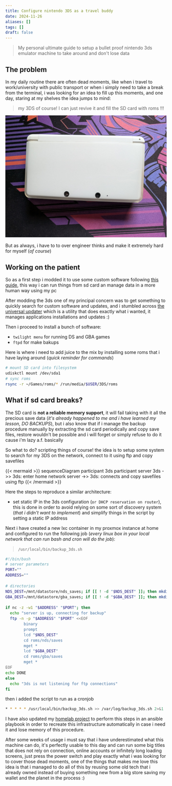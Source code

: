 ```yaml
---
title: Configure nintendo 3DS as a travel buddy
date: 2024-11-26
aliases: []
tags: []
draft: false
---
```


>My personal ultimate guide to setup a bullet proof nintendo 3ds emulator machine to take around and don't lose data

## The problem

In my daily routine there are often dead moments, like when i travel to work/university with public transport or when i simply need to take a break from the terminal, i was looking for an idea to fill up this moments, and one day, staring at my shelves the idea jumps to mind:

> my 3DS of course! I can just revive it and fill the SD card with roms !!!

![3ds.png](3ds.jpg)

But as always, i have to to over engineer thinks and make it extremely hard for myself (*of course*)

## Working on the patient

So as a first step i modded it to use some custom software following [this guide](https://3ds.hacks.guide/), this way i can run things from sd card an manage data in a more human way using my pc

After modding the 3ds one of my principal concern was to get something to quickly search for custom software and updates, and i stumbled across [the universal updater](https://universal-team.net/projects/universal-updater) which is a utility that does exactly what i wanted, it manages applications installations and updates :)

Then i proceed to install a bunch of software:

- `twilight menu` for running DS and GBA games
- `ftpd` for make bakups

Here is where i need to add juice to the mix by installing some roms that i have laying around (*quick reminder for commands*)

```bash
# mount SD card into filesystem
udiskctl mount /dev/sda1
# sync roms
rsync -r ~/Games/roms/* /run/media/$USER/3DS/roms
```

## What if sd card breaks?

The SD card is **not a reliable memory support**, it will fail taking with it all the precious save data (*it's already happened to me and i have learned my lesson, DO BACKUPS*), but i also know that if i manage the backup procedure manually by extracting the sd card periodically and copy save files, restore wouldn't be possible and i will forget or simply refuse to do it cause i'm lazy a.f. basically

So what to do? scripting things of course! the idea is to setup some system to search for my 3DS on the network, connect to it using ftp and copy savefiles

{{< mermaid >}}
sequenceDiagram
participant 3ds
participant server
3ds ->> 3ds: enter home network
server ->> 3ds: connects and copy savefiles using ftp
{{< /mermaid >}}

Here the steps to reproduce a similar architecture:

- set static IP in the 3ds configuration (`or DHCP reservation on router`), this is done in order to avoid relying on some sort of discovery system (*that i didn't want to implement*) and simplify things in the script by setting a static IP address

Next i have created a new lxc container in my proxmox instance at home and configured to run the following job (*every linux box in your local network that can run bash and cron will do the job*):

> `/usr/local/bin/backup_3ds.sh`
```bash
#!/bin/bash
# server parameters
PORT=""
ADDRESS=""

# directories
NDS_DEST=/mnt/datastore/nds_saves; if [[ ! -d "$NDS_DEST" ]]; then mkdir -p "$NDS_DEST"; fi
GBA_DEST=/mnt/datastore/gba_saves; if [[ ! -d "$GBA_DEST" ]]; then mkdir -p "$GBA_DEST"; fi

if nc -z -w1 "$ADDRESS" "$PORT"; then
  echo "server is up, connecting for backup"
  ftp -n -p "$ADDRESS" "$PORT" <<EOF
        binary
        prompt
        lcd "$NDS_DEST"
        cd roms/nds/saves
        mget *
        lcd "$GBA_DEST"
        cd roms/gba/saves
        mget *
EOF
echo DONE
else
  echo "3ds is not listening for ftp connections"
fi
```

then i added the script to run as a cronjob

```bash
* * * * * /usr/local/bin/backup_3ds.sh >> /var/log/backup_3ds.sh 2>&1
```

I have also updated my [homelab project](https://github.com/carnivuth/labcraft/blob/main/playbooks/backupper.yml) to perform this steps in an ansible playbook in order to recreate this infrastructure automatically in case i need it and lose memory of this procedure.

After some weeks of usage i must say that i have underestimated what this machine can do, it's perfectly usable to this day and can run some big titles that does not rely on  connection, online accounts or infinitely long loading screens, just press the power switch and play exactly what i was looking for to cover those dead moments, one of the things that makes me love this idea is that i managed to do all of this by reusing some old tech that i already owned instead of buying something new from a big store saving my wallet and the planet in the process :)
